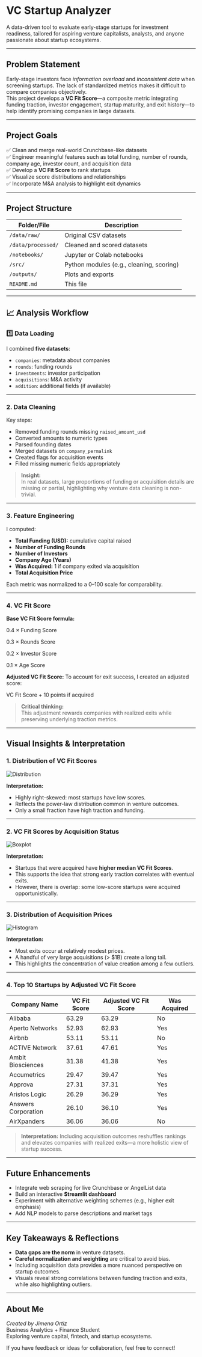# VC Startup Analyzer

A data-driven tool to evaluate early-stage startups for investment readiness, tailored for aspiring venture capitalists, analysts, and anyone passionate about startup ecosystems.

---

## Problem Statement

Early-stage investors face *information overload* and *inconsistent data* when screening startups. The lack of standardized metrics makes it difficult to compare companies objectively.  
This project develops a **VC Fit Score**—a composite metric integrating funding traction, investor engagement, startup maturity, and exit history—to help identify promising companies in large datasets.

---

## Project Goals

✅ Clean and merge real-world Crunchbase-like datasets  
✅ Engineer meaningful features such as total funding, number of rounds, company age, investor count, and acquisition data  
✅ Develop a **VC Fit Score** to rank startups  
✅ Visualize score distributions and relationships  
✅ Incorporate M&A analysis to highlight exit dynamics  

---

## Project Structure

| Folder/File         | Description                                   |
|----------------------|-----------------------------------------------|
| `/data/raw/`         | Original CSV datasets                        |
| `/data/processed/`   | Cleaned and scored datasets                  |
| `/notebooks/`        | Jupyter or Colab notebooks                   |
| `/src/`              | Python modules (e.g., cleaning, scoring)     |
| `/outputs/`          | Plots and exports                            |
| `README.md`          | This file                                    |

---

## 📈 Analysis Workflow

### 1️⃣ Data Loading

I combined **five datasets**:
- `companies`: metadata about companies
- `rounds`: funding rounds
- `investments`: investor participation
- `acquisitions`: M&A activity
- `addition`: additional fields (if available)

---

### 2️. Data Cleaning

Key steps:
- Removed funding rounds missing `raised_amount_usd`
- Converted amounts to numeric types
- Parsed founding dates
- Merged datasets on `company_permalink`
- Created flags for acquisition events
- Filled missing numeric fields appropriately

> **Insight:**  
> In real datasets, large proportions of funding or acquisition details are missing or partial, highlighting why venture data cleaning is non-trivial.

---

### 3️. Feature Engineering

I computed:
- **Total Funding (USD):** cumulative capital raised
- **Number of Funding Rounds**
- **Number of Investors**
- **Company Age (Years)**
- **Was Acquired:** 1 if company exited via acquisition
- **Total Acquisition Price**

Each metric was normalized to a 0–100 scale for comparability.

---

### 4️. VC Fit Score

**Base VC Fit Score formula:**

0.4 × Funding Score

0.3 × Rounds Score

0.2 × Investor Score

0.1 × Age Score


**Adjusted VC Fit Score:**
To account for exit success, I created an adjusted score:

VC Fit Score + 10 points if acquired


> **Critical thinking:**  
> This adjustment rewards companies with realized exits while preserving underlying traction metrics.

---

## Visual Insights & Interpretation

### 1. Distribution of VC Fit Scores

![Distribution](outputs/distribution_vc_fit_scores.png)

**Interpretation:**
- Highly right-skewed: most startups have low scores.
- Reflects the power-law distribution common in venture outcomes.
- Only a small fraction have high traction and funding.

---

### 2. VC Fit Scores by Acquisition Status

![Boxplot](outputs/boxplot_vc_fit_score_acquisition.png)

**Interpretation:**
- Startups that were acquired have **higher median VC Fit Scores**.
- This supports the idea that strong early traction correlates with eventual exits.
- However, there is overlap: some low-score startups were acquired opportunistically.

---

### 3. Distribution of Acquisition Prices

![Histogram](outputs/histogram_acquisition_prices.png)

**Interpretation:**
- Most exits occur at relatively modest prices.
- A handful of very large acquisitions (> $1B) create a long tail.
- This highlights the concentration of value creation among a few outliers.

---

### 4. Top 10 Startups by Adjusted VC Fit Score

| Company Name       | VC Fit Score | Adjusted VC Fit Score | Was Acquired |
|--------------------|--------------|-----------------------|--------------|
| Alibaba            | 63.29        | 63.29                 | No           |
| Aperto Networks    | 52.93        | 62.93                 | Yes          |
| Airbnb             | 53.11        | 53.11                 | No           |
| ACTIVE Network     | 37.61        | 47.61                 | Yes          |
| Ambit Biosciences  | 31.38        | 41.38                 | Yes          |
| Accumetrics        | 29.47        | 39.47                 | Yes          |
| Approva            | 27.31        | 37.31                 | Yes          |
| Aristos Logic      | 26.29        | 36.29                 | Yes          |
| Answers Corporation| 26.10        | 36.10                 | Yes          |
| AirXpanders        | 36.06        | 36.06                 | No           |

> **Interpretation:**
> Including acquisition outcomes reshuffles rankings and elevates companies with realized exits—a more holistic view of startup success.

---

## Future Enhancements

- Integrate web scraping for live Crunchbase or AngelList data
- Build an interactive **Streamlit dashboard**
- Experiment with alternative weighting schemes (e.g., higher exit emphasis)
- Add NLP models to parse descriptions and market tags  

---

## Key Takeaways & Reflections

- **Data gaps are the norm** in venture datasets.
- **Careful normalization and weighting** are critical to avoid bias.
- Including acquisition data provides a more nuanced perspective on startup outcomes.
- Visuals reveal strong correlations between funding traction and exits, while also highlighting outliers.

---

## About Me

*Created by Jimena Ortiz*  
Business Analytics + Finance Student  
Exploring venture capital, fintech, and startup ecosystems.  

If you have feedback or ideas for collaboration, feel free to connect!




